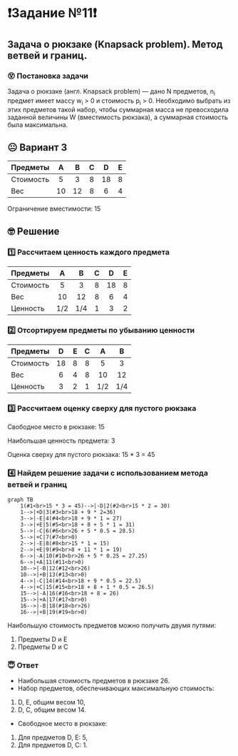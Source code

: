 # :exclamation:Задание №11:exclamation:
## Задача о рюкзаке (Knapsack problem). Метод ветвей и границ.

### :dizzy_face: Постановка задачи
Задача о рюкзаке (англ. Knapsack problem) — дано N предметов, n<sub>i</sub> предмет имеет массу w<sub>i</sub> > 0 и стоимость p<sub>i</sub> > 0. Необходимо выбрать из этих предметов такой набор, чтобы суммарная масса не превосходила заданной величины W (вместимость рюкзака), а суммарная стоимость была максимальна. 

## :neutral_face: Вариант 3

| Предметы  |  A  | B  | C | D  | E |
|:----------|:---:|:--:|:-:|:--:|:-:|
| Стоимость |  5  | 3  | 8 | 18 | 8 |
| Вес       | 10  | 12 | 8 | 6  | 4 |

Ограничение вместимости: 15

## :nerd_face: Решение
### :one: Рассчитаем ценность каждого предмета
| Предметы  |  A  | B   | C | D  | E |
|:----------|:---:|:---:|:-:|:--:|:-:|
| Стоимость |  5  | 3   | 8 | 18 | 8 |
| Вес       | 10  | 12  | 8 | 6  | 4 |
| Ценность  | 1/2 | 1/4 | 1 | 3  | 2 |

### :two: Отсортируем предметы по убыванию ценности
| Предметы  | D  | E | C |  A  |  B  |
|:----------|:--:|:-:|:-:|:---:|:---:|
| Стоимость | 18 | 8 | 8 |  5  |  3  |
| Вес       | 6  | 4 | 8 | 10  | 12  |
| Ценность  | 3  | 2 | 1 | 1/2 | 1/4 |

### :three: Рассчитаем оценку сверху для пустого рюкзака

Свободное место в рюкзаке: 15

Наибольшая ценность предмета: 3

Оценка сверху для пустого рюкзака: 15 * 3 = 45


### :four: Найдем решение задачи с использованием метода ветвей и границ

```mermaid
graph TB
    1(#1<br>15 * 3 = 45)-->|-D|2(#2<br>15 * 2 = 30)
    1-->|+D|3(#3<br>18 + 9 * 2=36)
    3-->|-E|4(#4<br>18 + 9 * 1 = 27)
    3-->|+E|5(#5<br>18 + 8 + 5 * 1 = 31)
    5-->|-C|6(#6<br>26 + 5 * 0.5 = 28.5)
    5-->|+C|7(#7<br>0)
    2-->|-E|8(#8<br>15 * 1 = 15)
    2-->|+E|9(#9<br>8 + 11 * 1 = 19)
    6-->|-A|10(#10<br>26 + 5 * 0.25 = 27.25)
    6-->|+A|11(#11<br>0)
    10-->|-B|12(#12<br>26)
    10-->|+B|13(#13<br>0)
    4-->|-C|14(#14<br>18 + 9 * 0.5 = 22.5)
    4-->|+C|15(#15<br>18 + 8 + 1 * 0.5 = 26.5)
    15-->|-A|16(#16<br>18 + 8 = 26)
    15-->|+A|17(#17<br>0)
    16-->|-B|18(#18<br>26)
    16-->|+B|19(#19<br>0)

```

Наибольшую стоимость предметов можно получить двумя путями:
1. Предметы D и E
2. Предметы D и C

### :innocent: Ответ
- Наибольшая стоимость предметов в рюкзаке 26.
- Набор предметов, обеспечивающих максимальную стоимость:
1. D, E, общим весом 10,
2. D, C, общим весом 14.
- Свободное место в рюкзаке:
1. Для предметов D, E: 5,
2. Для предметов D, C: 1.

